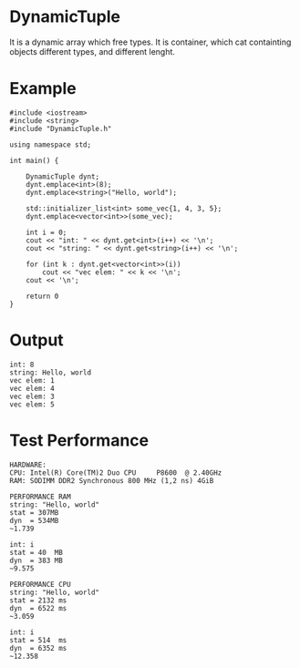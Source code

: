 # DynamicTuple
It is a dynamic array which free types.
It is container, which cat containting objects different types, and different lenght.

# Example

    #include <iostream>
    #include <string>
    #include "DynamicTuple.h"
    
    using namespace std;
    
    int main() {

        DynamicTuple dynt;
        dynt.emplace<int>(8);
        dynt.emplace<string>("Hello, world");

        std::initializer_list<int> some_vec{1, 4, 3, 5};
        dynt.emplace<vector<int>>(some_vec);

        int i = 0;
        cout << "int: " << dynt.get<int>(i++) << '\n';
        cout << "string: " << dynt.get<string>(i++) << '\n';

        for (int k : dynt.get<vector<int>>(i))
            cout << "vec elem: " << k << '\n';
        cout << '\n';
  
        return 0
    }

# Output
    int: 8
    string: Hello, world
    vec elem: 1
    vec elem: 4
    vec elem: 3
    vec elem: 5

# Test Performance
    HARDWARE: 
    CPU: Intel(R) Core(TM)2 Duo CPU     P8600  @ 2.40GHz
    RAM: SODIMM DDR2 Synchronous 800 MHz (1,2 ns) 4GiB

    PERFORMANCE RAM
    string: "Hello, world"
    stat = 307MB
    dyn  = 534MB
    ~1.739

    int: i
    stat = 40  MB
    dyn  = 383 MB
    ~9.575

    PERFORMANCE CPU
    string: "Hello, world"
    stat = 2132 ms
    dyn  = 6522 ms
    ~3.059

    int: i
    stat = 514  ms
    dyn  = 6352 ms
    ~12.358
